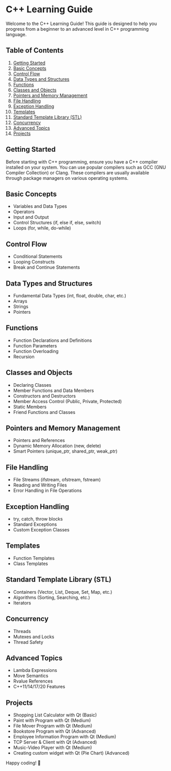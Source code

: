 # C++ Learning Guide

Welcome to the C++ Learning Guide! This guide is designed to help you progress from a beginner to an advanced level in C++ programming language.

## Table of Contents

1. [Getting Started](#getting-started)
2. [Basic Concepts](#basic-concepts)
3. [Control Flow](#control-flow)
4. [Data Types and Structures](#data-types-and-structures)
5. [Functions](#functions)
6. [Classes and Objects](#classes-and-objects)
7. [Pointers and Memory Management](#pointers-and-memory-management)
8. [File Handling](#file-handling)
9. [Exception Handling](#exception-handling)
10. [Templates](#templates)
11. [Standard Template Library (STL)](#standard-template-library-stl)
12. [Concurrency](#concurrency)
13. [Advanced Topics](#advanced-topics)
14. [Projects](#projects)

## Getting Started

Before starting with C++ programming, ensure you have a C++ compiler installed on your system. You can use popular compilers such as GCC (GNU Compiler Collection) or Clang. These compilers are usually available through package managers on various operating systems.

## Basic Concepts

- Variables and Data Types
- Operators
- Input and Output
- Control Structures (if, else if, else, switch)
- Loops (for, while, do-while)

## Control Flow

- Conditional Statements
- Looping Constructs
- Break and Continue Statements

## Data Types and Structures

- Fundamental Data Types (int, float, double, char, etc.)
- Arrays
- Strings
- Pointers

## Functions

- Function Declarations and Definitions
- Function Parameters
- Function Overloading
- Recursion

## Classes and Objects

- Declaring Classes
- Member Functions and Data Members
- Constructors and Destructors
- Member Access Control (Public, Private, Protected)
- Static Members
- Friend Functions and Classes

## Pointers and Memory Management

- Pointers and References
- Dynamic Memory Allocation (new, delete)
- Smart Pointers (unique_ptr, shared_ptr, weak_ptr)

## File Handling

- File Streams (ifstream, ofstream, fstream)
- Reading and Writing Files
- Error Handling in File Operations

## Exception Handling

- try, catch, throw blocks
- Standard Exceptions
- Custom Exception Classes

## Templates

- Function Templates
- Class Templates

## Standard Template Library (STL)

- Containers (Vector, List, Deque, Set, Map, etc.)
- Algorithms (Sorting, Searching, etc.)
- Iterators

## Concurrency

- Threads
- Mutexes and Locks
- Thread Safety

## Advanced Topics

- Lambda Expressions
- Move Semantics
- Rvalue References
- C++11/14/17/20 Features

## Projects

- Shopping List Calculator with Qt (Basic)
- Paint with Program with Qt (Medium)
- File Mover Program with Qt (Medium)
- Bookstore Program with Qt (Advanced)
- Employee Information Program with Qt (Medium)
- TCP Server & Client with Qt (Advanced)
- Music-Video Player with Qt (Medium)
- Creating custom widget with Qt (Pie Chart) (Advanced)

Happy coding! 🚀
